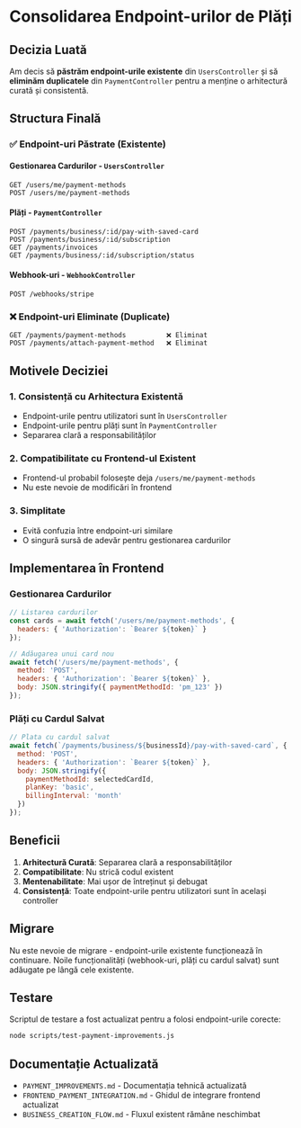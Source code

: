 # Consolidarea Endpoint-urilor de Plăți

## Decizia Luată

Am decis să **păstrăm endpoint-urile existente** din `UsersController` și să **eliminăm duplicatele** din `PaymentController` pentru a menține o arhitectură curată și consistentă.

## Structura Finală

### ✅ Endpoint-uri Păstrate (Existente)

#### Gestionarea Cardurilor - `UsersController`
```http
GET /users/me/payment-methods
POST /users/me/payment-methods
```

#### Plăți - `PaymentController`
```http
POST /payments/business/:id/pay-with-saved-card
POST /payments/business/:id/subscription
GET /payments/invoices
GET /payments/business/:id/subscription/status
```

#### Webhook-uri - `WebhookController`
```http
POST /webhooks/stripe
```

### ❌ Endpoint-uri Eliminate (Duplicate)

```http
GET /payments/payment-methods          ❌ Eliminat
POST /payments/attach-payment-method   ❌ Eliminat
```

## Motivele Deciziei

### 1. **Consistență cu Arhitectura Existentă**
- Endpoint-urile pentru utilizatori sunt în `UsersController`
- Endpoint-urile pentru plăți sunt în `PaymentController`
- Separarea clară a responsabilităților

### 2. **Compatibilitate cu Frontend-ul Existent**
- Frontend-ul probabil folosește deja `/users/me/payment-methods`
- Nu este nevoie de modificări în frontend

### 3. **Simplitate**
- Evită confuzia între endpoint-uri similare
- O singură sursă de adevăr pentru gestionarea cardurilor

## Implementarea în Frontend

### Gestionarea Cardurilor
```javascript
// Listarea cardurilor
const cards = await fetch('/users/me/payment-methods', {
  headers: { 'Authorization': `Bearer ${token}` }
});

// Adăugarea unui card nou
await fetch('/users/me/payment-methods', {
  method: 'POST',
  headers: { 'Authorization': `Bearer ${token}` },
  body: JSON.stringify({ paymentMethodId: 'pm_123' })
});
```

### Plăți cu Cardul Salvat
```javascript
// Plata cu cardul salvat
await fetch(`/payments/business/${businessId}/pay-with-saved-card`, {
  method: 'POST',
  headers: { 'Authorization': `Bearer ${token}` },
  body: JSON.stringify({
    paymentMethodId: selectedCardId,
    planKey: 'basic',
    billingInterval: 'month'
  })
});
```

## Beneficii

1. **Arhitectură Curată**: Separarea clară a responsabilităților
2. **Compatibilitate**: Nu strică codul existent
3. **Mentenabilitate**: Mai ușor de întreținut și debugat
4. **Consistență**: Toate endpoint-urile pentru utilizatori sunt în același controller

## Migrare

Nu este nevoie de migrare - endpoint-urile existente funcționează în continuare. Noile funcționalități (webhook-uri, plăți cu cardul salvat) sunt adăugate pe lângă cele existente.

## Testare

Scriptul de testare a fost actualizat pentru a folosi endpoint-urile corecte:

```bash
node scripts/test-payment-improvements.js
```

## Documentație Actualizată

- `PAYMENT_IMPROVEMENTS.md` - Documentația tehnică actualizată
- `FRONTEND_PAYMENT_INTEGRATION.md` - Ghidul de integrare frontend actualizat
- `BUSINESS_CREATION_FLOW.md` - Fluxul existent rămâne neschimbat 